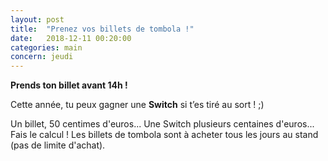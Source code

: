 ```yaml
---
layout: post
title:  "Prenez vos billets de tombola !"
date:   2018-12-11 00:20:00
categories: main
concern: jeudi
---
```


**Prends ton billet avant 14h !**

Cette année, tu peux gagner une **Switch** si t’es tiré au sort ! ;)

Un billet, 50 centimes d'euros... Une Switch plusieurs centaines d'euros... Fais le calcul !
Les billets de tombola sont à acheter tous les jours au stand (pas de limite d'achat).
